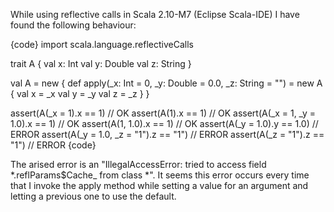 While using reflective calls in Scala 2.10-M7 (Eclipse Scala-IDE) I have found the following behaviour:

{code}
import scala.language.reflectiveCalls

trait A {
  val x: Int
  val y: Double
  val z: String
}

val A = new {
  def apply(_x: Int = 0, _y: Double = 0.0, _z: String = "") = new A {
    val x = _x
    val y = _y
    val z = _z
  }
}
  
assert(A(_x = 1).x == 1)               // OK
assert(A(1).x == 1)                    // OK
assert(A(_x = 1, _y = 1.0).x == 1)     // OK
assert(A(1, 1.0).x == 1)               // OK
assert(A(_y = 1.0).y == 1.0)           // ERROR
assert(A(_y = 1.0, _z = "1").z == "1") // ERROR
assert(A(_z = "1").z == "1")           // ERROR
{code}

The arised error is an "IllegalAccessError: tried to access field *.reflParams$Cache_ from class *". It seems this error occurs every time that I invoke the apply method while setting a value for an argument and letting a previous one to use the default.
